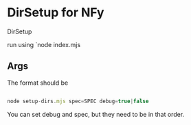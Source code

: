 # DirSetup for NFy

DirSetup

run using `node index.mjs

## Args

The format should be

```js

node setup-dirs.mjs spec=SPEC debug=true|false

```

You can set debug and spec, but they need to be in that order.